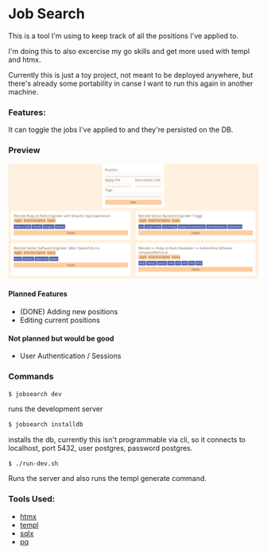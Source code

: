 # Job Search

This is a tool I'm using to keep track of all the positions I've applied to.

I'm doing this to also excercise my go skills and get more used with templ
and htmx.

Currently this is just a toy project, not meant to be deployed anywhere,
but there's already some portability in canse I want to run this again
in another machine.

### Features:

It can toggle the jobs I've applied to and they're persisted on the DB.

### Preview

![Screenshot of the application](https://github.com/didicodethat/jobsearch/blob/main/static/screenshot.png?raw=true)

#### Planned Features

 - (DONE) Adding new positions
 - Editing current positions

#### Not planned but would be good

 - User Authentication / Sessions

### Commands

```sh
$ jobsearch dev
```
runs the development server

```sh
$ jobsearch installdb
```
installs the db, currently this isn't programmable via cli, so it connects to
localhost, port 5432, user postgres, password postgres.

```
$ ./run-dev.sh
```
Runs the server and also runs the templ generate command.

### Tools Used:

 * [htmx](https://htmx.org)
 * [templ](https://templ.guide/)
 * [sqlx](https://github.com/jmoiron/sqlx)
 * [pq](https://github.com/lib/pq)
